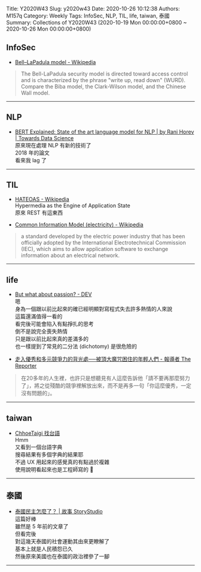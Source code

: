 Title: Y2020W43
Slug: y2020w43
Date: 2020-10-26 10:12:38
Authors: M157q
Category: Weekly
Tags: InfoSec, NLP, TIL, life, taiwan, 泰國
Summary: Collections of Y2020W43 (2020-10-19 Mon 00:00:00+0800 ~ 2020-10-26 Mon 00:00:00+0800)


## InfoSec  
- [Bell–LaPadula model - Wikipedia](https://en.wikipedia.org/wiki/Bell%E2%80%93LaPadula_model)  
> The Bell-LaPadula security model is directed toward access control and is characterized by the phrase "write up, read down" (WURD). Compare the Biba model, the Clark-Wilson model, and the Chinese Wall model.  

---

## NLP  
- [BERT Explained: State of the art language model for NLP | by Rani Horev | Towards Data Science](https://towardsdatascience.com/bert-explained-state-of-the-art-language-model-for-nlp-f8b21a9b6270)  
原來現在處理 NLP 有新的技術了  
2018 年的論文  
看來我 lag 了  

---

## TIL  
- [HATEOAS - Wikipedia](https://en.wikipedia.org/wiki/HATEOAS)  
Hypermedia as the Engine of Application State  
原來 REST 有這東西  

- [Common Information Model (electricity) - Wikipedia](https://en.wikipedia.org/wiki/Common_Information_Model_(electricity))  
> a standard developed by the electric power industry that has been officially adopted by the International Electrotechnical Commission (IEC), which aims to allow application software to exchange information about an electrical network.  

---

## life  
- [But what about passion? - DEV](https://dev.to/isnotajoke/but-what-about-passion-1lp0)  
嗯  
身為一個跟以前比起來的確已經明顯對寫程式失去許多熱情的人來說  
這篇還滿值得一看的  
看完後可能會陷入有點掙扎的思考  
倒不是說完全喪失熱情  
只是跟以前比起來真的差滿多的  
也一樣提到了常見的二分法 (dichotomy) 是很危險的  

- [走入優秀和多元競爭力的背光處──被頂大魔咒困住的年輕人們 - 報導者 The Reporter](https://www.twreporter.org/a/high-academic-achievement-students-psychological-distress-backlight)  
> 在20多年的人生裡，也許只是想聽見有人這麼告訴他「請不要再那麼努力了」，將之從殘酷的競爭裡解放出來，而不是再多一句「你這麼優秀，一定沒有問題的」。  

---

## taiwan  
- [ChhoeTaigi 找台語](https://chhoe.taigi.info/)  
Hmm  
又看到一個台語字典  
搜尋結果有多個字典的結果耶  
不過 UX 用起來的感覺真的有點過於複雜  
使用說明看起來也是工程師寫的 🤔  

---

## 泰國  
- [泰國民主怎麼了？ | 故事 StoryStudio](https://storystudio.tw/article/gushi/democracy-in-thailand/)  
這篇好棒  
雖然是 5 年前的文章了  
但看完後  
對這幾天泰國的社會運動其由來更瞭解了  
基本上就是人民積怨已久  
然後原來美國也在泰國的政治裡參了一腳  

---


